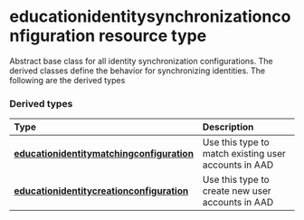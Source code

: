 # educationidentitysynchronizationconfiguration resource type

Abstract base class for all identity synchronization configurations. The derived classes define the behavior for synchronizing identities. The following are the derived types

### Derived types
| Type | Description | 
|:-|:-|
| [**educationidentitymatchingconfiguration**](educationidentitymatchingconfiguration.md) | Use this type to match existing user accounts in AAD |
| [**educationidentitycreationconfiguration**](educationidentitycreationconfiguration.md) | Use this type to create new user accounts in AAD |
